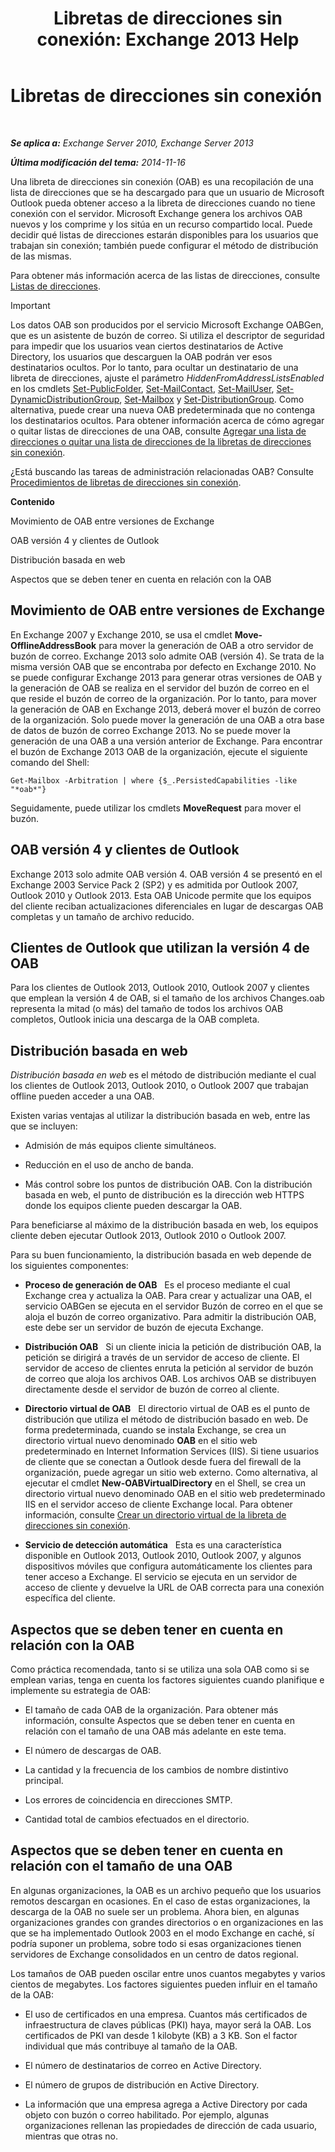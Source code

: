 ﻿---
title: 'Libretas de direcciones sin conexión: Exchange 2013 Help'
TOCTitle: Libretas de direcciones sin conexión
ms:assetid: a6bcb072-4ab9-400e-a5d0-c05264629097
ms:mtpsurl: https://technet.microsoft.com/es-es/library/Bb232155(v=EXCHG.150)
ms:contentKeyID: 49895816
ms.date: 04/23/2018
mtps_version: v=EXCHG.150
ms.translationtype: HT
---

# Libretas de direcciones sin conexión

 

_**Se aplica a:** Exchange Server 2010, Exchange Server 2013_

_**Última modificación del tema:** 2014-11-16_

Una libreta de direcciones sin conexión (OAB) es una recopilación de una lista de direcciones que se ha descargado para que un usuario de Microsoft Outlook pueda obtener acceso a la libreta de direcciones cuando no tiene conexión con el servidor. Microsoft Exchange genera los archivos OAB nuevos y los comprime y los sitúa en un recurso compartido local. Puede decidir qué listas de direcciones estarán disponibles para los usuarios que trabajan sin conexión; también puede configurar el método de distribución de las mismas.

Para obtener más información acerca de las listas de direcciones, consulte [Listas de direcciones](https://docs.microsoft.com/es-es/exchange/address-books/address-lists/address-lists).


> [!IMPORTANT]
> Los datos OAB son producidos por el servicio Microsoft Exchange OABGen, que es un asistente de buzón de correo. Si utiliza el descriptor de seguridad para impedir que los usuarios vean ciertos destinatarios de Active Directory, los usuarios que descarguen la OAB podrán ver esos destinatarios ocultos. Por lo tanto, para ocultar un destinatario de una libreta de direcciones, ajuste el parámetro <EM>HiddenFromAddressListsEnabled</EM> en los cmdlets <A href="https://technet.microsoft.com/es-es/library/aa998596(v=exchg.150)">Set-PublicFolder</A>, <A href="https://technet.microsoft.com/es-es/library/aa995950(v=exchg.150)">Set-MailContact</A>, <A href="https://technet.microsoft.com/es-es/library/aa995971(v=exchg.150)">Set-MailUser</A>, <A href="https://technet.microsoft.com/es-es/library/bb123796(v=exchg.150)">Set-DynamicDistributionGroup</A>, <A href="https://technet.microsoft.com/es-es/library/bb123981(v=exchg.150)">Set-Mailbox</A> y <A href="https://technet.microsoft.com/es-es/library/bb124955(v=exchg.150)">Set-DistributionGroup</A>. Como alternativa, puede crear una nueva OAB predeterminada que no contenga los destinatarios ocultos. Para obtener información acerca de cómo agregar o quitar listas de direcciones de una OAB, consulte <A href="https://docs.microsoft.com/es-es/exchange/address-books/offline-address-books/add-or-remove-an-address-list">Agregar una lista de direcciones o quitar una lista de direcciones de la libretas de direcciones sin conexión</A>.



¿Está buscando las tareas de administración relacionadas OAB? Consulte [Procedimientos de libretas de direcciones sin conexión](https://docs.microsoft.com/es-es/exchange/address-books/offline-address-books/offline-address-book-procedures).

**Contenido**

Movimiento de OAB entre versiones de Exchange

OAB versión 4 y clientes de Outlook

Distribución basada en web

Aspectos que se deben tener en cuenta en relación con la OAB

## Movimiento de OAB entre versiones de Exchange

En Exchange 2007 y Exchange 2010, se usa el cmdlet **Move-OfflineAddressBook** para mover la generación de OAB a otro servidor de buzón de correo. Exchange 2013 solo admite OAB (versión 4). Se trata de la misma versión OAB que se encontraba por defecto en Exchange 2010. No se puede configurar Exchange 2013 para generar otras versiones de OAB y la generación de OAB se realiza en el servidor del buzón de correo en el que reside el buzón de correo de la organización. Por lo tanto, para mover la generación de OAB en Exchange 2013, deberá mover el buzón de correo de la organización. Solo puede mover la generación de una OAB a otra base de datos de buzón de correo Exchange 2013. No se puede mover la generación de una OAB a una versión anterior de Exchange. Para encontrar el buzón de Exchange 2013 OAB de la organización, ejecute el siguiente comando del Shell:

    Get-Mailbox -Arbitration | where {$_.PersistedCapabilities -like "*oab*"}

Seguidamente, puede utilizar los cmdlets **MoveRequest** para mover el buzón.

## OAB versión 4 y clientes de Outlook

Exchange 2013 solo admite OAB versión 4. OAB versión 4 se presentó en el Exchange 2003 Service Pack 2 (SP2) y es admitida por Outlook 2007, Outlook 2010 y Outlook 2013. Esta OAB Unicode permite que los equipos del cliente reciban actualizaciones diferenciales en lugar de descargas OAB completas y un tamaño de archivo reducido.

## Clientes de Outlook que utilizan la versión 4 de OAB

Para los clientes de Outlook 2013, Outlook 2010, Outlook 2007 y clientes que emplean la versión 4 de OAB, si el tamaño de los archivos Changes.oab representa la mitad (o más) del tamaño de todos los archivos OAB completos, Outlook inicia una descarga de la OAB completa.

## Distribución basada en web

*Distribución basada en web* es el método de distribución mediante el cual los clientes de Outlook 2013, Outlook 2010, o Outlook 2007 que trabajan offline pueden acceder a una OAB.

Existen varias ventajas al utilizar la distribución basada en web, entre las que se incluyen:

  - Admisión de más equipos cliente simultáneos.

  - Reducción en el uso de ancho de banda.

  - Más control sobre los puntos de distribución OAB. Con la distribución basada en web, el punto de distribución es la dirección web HTTPS donde los equipos cliente pueden descargar la OAB.

Para beneficiarse al máximo de la distribución basada en web, los equipos cliente deben ejecutar Outlook 2013, Outlook 2010 o Outlook 2007.

Para su buen funcionamiento, la distribución basada en web depende de los siguientes componentes:

  - **Proceso de generación de OAB**   Es el proceso mediante el cual Exchange crea y actualiza la OAB. Para crear y actualizar una OAB, el servicio OABGen se ejecuta en el servidor Buzón de correo en el que se aloja el buzón de correo organizativo. Para admitir la distribución OAB, este debe ser un servidor de buzón de ejecuta Exchange.

  - **Distribución OAB**   Si un cliente inicia la petición de distribución OAB, la petición se dirigirá a través de un servidor de acceso de cliente. El servidor de acceso de clientes enruta la petición al servidor de buzón de correo que aloja los archivos OAB. Los archivos OAB se distribuyen directamente desde el servidor de buzón de correo al cliente.

  - **Directorio virtual de OAB**   El directorio virtual de OAB es el punto de distribución que utiliza el método de distribución basado en web. De forma predeterminada, cuando se instala Exchange, se crea un directorio virtual nuevo denominado **OAB** en el sitio web predeterminado en Internet Information Services (IIS). Si tiene usuarios de cliente que se conectan a Outlook desde fuera del firewall de la organización, puede agregar un sitio web externo. Como alternativa, al ejecutar el cmdlet **New-OABVirtualDirectory** en el Shell, se crea un directorio virtual nuevo denominado OAB en el sitio web predeterminado IIS en el servidor acceso de cliente Exchange local. Para obtener información, consulte [Crear un directorio virtual de la libreta de direcciones sin conexión](create-an-offline-address-book-virtual-directory-exchange-2013-help.md).

  - **Servicio de detección automática**   Esta es una característica disponible en Outlook 2013, Outlook 2010, Outlook 2007, y algunos dispositivos móviles que configura automáticamente los clientes para tener acceso a Exchange. El servicio se ejecuta en un servidor de acceso de cliente y devuelve la URL de OAB correcta para una conexión específica del cliente.

## Aspectos que se deben tener en cuenta en relación con la OAB

Como práctica recomendada, tanto si se utiliza una sola OAB como si se emplean varias, tenga en cuenta los factores siguientes cuando planifique e implemente su estrategia de OAB:

  - El tamaño de cada OAB de la organización. Para obtener más información, consulte Aspectos que se deben tener en cuenta en relación con el tamaño de una OAB más adelante en este tema.

  - El número de descargas de OAB.

  - La cantidad y la frecuencia de los cambios de nombre distintivo principal.

  - Los errores de coincidencia en direcciones SMTP.

  - Cantidad total de cambios efectuados en el directorio.

## Aspectos que se deben tener en cuenta en relación con el tamaño de una OAB

En algunas organizaciones, la OAB es un archivo pequeño que los usuarios remotos descargan en ocasiones. En el caso de estas organizaciones, la descarga de la OAB no suele ser un problema. Ahora bien, en algunas organizaciones grandes con grandes directorios o en organizaciones en las que se ha implementado Outlook 2003 en el modo Exchange en caché, sí podría suponer un problema, sobre todo si esas organizaciones tienen servidores de Exchange consolidados en un centro de datos regional.

Los tamaños de OAB pueden oscilar entre unos cuantos megabytes y varios cientos de megabytes. Los factores siguientes pueden influir en el tamaño de la OAB:

  - El uso de certificados en una empresa. Cuantos más certificados de infraestructura de claves públicas (PKI) haya, mayor será la OAB. Los certificados de PKI van desde 1 kilobyte (KB) a 3 KB. Son el factor individual que más contribuye al tamaño de la OAB.

  - El número de destinatarios de correo en Active Directory.

  - El número de grupos de distribución en Active Directory.

  - La información que una empresa agrega a Active Directory por cada objeto con buzón o correo habilitado. Por ejemplo, algunas organizaciones rellenan las propiedades de dirección de cada usuario, mientras que otras no.


